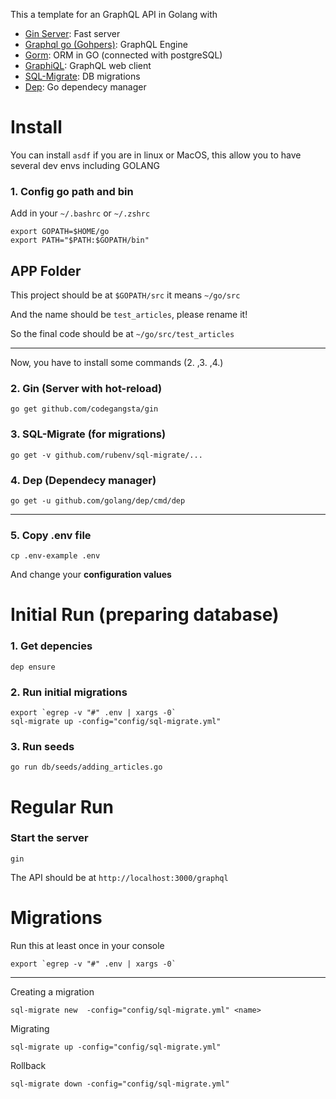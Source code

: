 This a template for an GraphQL API in Golang with

- [Gin Server](https://github.com/gin-gonic/gin): Fast server
- [Graphql go (Gohpers)](https://github.com/graph-gophers/graphql-go): GraphQL Engine
- [Gorm](https://gorm.io/docs/): ORM in GO (connected with postgreSQL)
- [GraphiQL](https://github.com/graphql/graphiql): GraphQL web client
- [SQL-Migrate](https://github.com/rubenv/sql-migrate): DB migrations
- [Dep](https://github.com/golang/dep): Go dependecy manager

# Install

You can install `asdf` if you are in linux or MacOS, this allow you to have several dev envs including GOLANG

### 1. Config go path and bin
Add in your `~/.bashrc` or `~/.zshrc`

```
export GOPATH=$HOME/go
export PATH="$PATH:$GOPATH/bin"
```

## APP Folder

This project should be at `$GOPATH/src` it means `~/go/src`

And the name should be `test_articles`, please rename it!

So the final code should be at `~/go/src/test_articles`


---

Now, you have to install some commands (2. ,3. ,4.)

### 2. Gin (Server with hot-reload)
```
go get github.com/codegangsta/gin
```

### 3. SQL-Migrate (for migrations)
```
go get -v github.com/rubenv/sql-migrate/...
```

### 4. Dep (Dependecy manager)
```
go get -u github.com/golang/dep/cmd/dep
```

---

### 5. Copy .env file
```
cp .env-example .env
```

And change your **configuration values**

# Initial Run (preparing database)

### 1. Get depencies

```
dep ensure
```

### 2. Run initial migrations

```
export `egrep -v "#" .env | xargs -0`
sql-migrate up -config="config/sql-migrate.yml"
```

### 3. Run seeds
```
go run db/seeds/adding_articles.go
```

# Regular Run

### Start the server
```
gin
```

The API should be at `http://localhost:3000/graphql`

# Migrations

Run this at least once in your console

```
export `egrep -v "#" .env | xargs -0`
```

----

Creating a migration
```
sql-migrate new  -config="config/sql-migrate.yml" <name>
```

Migrating
```
sql-migrate up -config="config/sql-migrate.yml"
```

Rollback
```
sql-migrate down -config="config/sql-migrate.yml"
```
